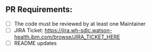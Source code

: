 ## PR Requirements:
 - [ ] The code must be reviewed by at least one Maintainer
 - [ ] JIRA Ticket: https://jira.wh-sdlc.watson-health.ibm.com/browse/JIRA_TICKET_HERE
 - [ ] README updates